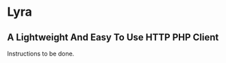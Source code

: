 Lyra
====

A Lightweight And Easy To Use HTTP PHP Client
---------------------------------------------

Instructions to be done.
